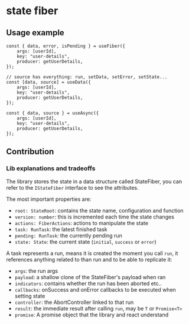 # state fiber

## Usage example

```tsx
const { data, error, isPending } = useFiber({
	args: [userId],
	key: "user-details",
	producer: getUserDetails,
});
```

```tsx
// source has everything: run, setData, setError, setState...
const [data, source] = useData({
	args: [userId],
	key: "user-details",
	producer: getUserDetails,
});
```

```tsx
const { data, source } = useAsync({
	args: [userId],
	key: "user-details",
	producer: getUserDetails,
});
```

## Contribution

### Lib explanations and tradeoffs

The library stores the state in a data structure called StateFiber, you can
refer to the `IStateFiber` interface to see the attributes.

The most important properties are:

- `root: StateRoot`: contains the state name, configuration and function
- `version: number`: this is incremented each time the state changes
- `actions: FiberActions`: actions to manipulate the state
- `task: RunTask`: the latest finished task
- `pending: RunTask`: the currently pending run
- `state: State`: the current state (`initial`, `success` or `error`)

A task represents a run, means it is created the moment you call `run`,
it references anything related to than run and to be able to replicate it:

- `args`: the run args
- `payload`: a shallow clone of the StateFiber's payload when ran
- `indicators`: contains whether the run has been aborted etc..
- `callbacks`: onSuccess and onError callbacks to be executed when setting state
- `controller`: the AbortController linked to that run
- `result`: the immediate result after calling `run`, may be `T` or `Promise<T>`
- `promise`: A promise object that the library and react understand
